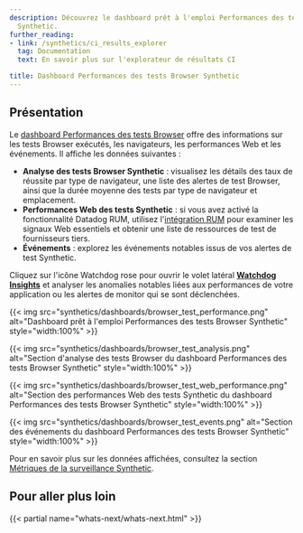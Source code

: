 ```yaml
---
description: Découvrez le dashboard prêt à l'emploi Performances des tests Browser
  Synthetic.
further_reading:
- link: /synthetics/ci_results_explorer
  tag: Documentation
  text: En savoir plus sur l'explorateur de résultats CI

title: Dashboard Performances des tests Browser Synthetic
---
```


## Présentation

Le [dashboard Performances des tests Browser][1] offre des informations sur les tests Browser exécutés, les navigateurs, les performances Web et les événements. Il affiche les données suivantes :

- **Analyse des tests Browser Synthetic** : visualisez les détails des taux de réussite par type de navigateur, une liste des alertes de test Browser, ainsi que la durée moyenne des tests par type de navigateur et emplacement.
- **Performances Web des tests Synthetic** : si vous avez activé la fonctionnalité Datadog RUM, utilisez l'[intégration RUM][2] pour examiner les signaux Web essentiels et obtenir une liste de ressources de test de fournisseurs tiers.
- **Événements** : explorez les événements notables issus de vos alertes de test Synthetic.

Cliquez sur l'icône Watchdog rose pour ouvrir le volet latéral [**Watchdog Insights**][3] et analyser les anomalies notables liées aux performances de votre application ou les alertes de monitor qui se sont déclenchées.

{{< img src="synthetics/dashboards/browser_test_performance.png" alt="Dashboard prêt à l'emploi Performances des tests Browser Synthetic" style="width:100%" >}}

{{< img src="synthetics/dashboards/browser_test_analysis.png" alt="Section d'analyse des tests Browser du dashboard Performances des tests Browser Synthetic" style="width:100%" >}}

{{< img src="synthetics/dashboards/browser_test_web_performance.png" alt="Section des performances Web des tests Synthetic du dashboard Performances des tests Browser Synthetic" style="width:100%" >}}

{{< img src="synthetics/dashboards/browser_test_events.png" alt="Section des événements du dashboard Performances des tests Browser Synthetic" style="width:100%" >}}

Pour en savoir plus sur les données affichées, consultez la section [Métriques de la surveillance Synthetic][4].

## Pour aller plus loin

{{< partial name="whats-next/whats-next.html" >}}

[1]: https://app.datadoghq.com/dash/integration/30697/synthetics---browser-test-performance
[2]: /fr/synthetics/guide/explore-rum-through-synthetics/
[3]: /fr/watchdog/
[4]: /fr/synthetics/metrics/
